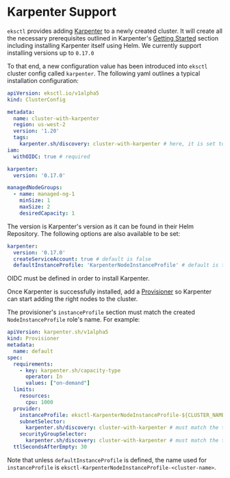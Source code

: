 # Karpenter Support

`eksctl` provides adding [Karpenter](https://karpenter.sh/) to a newly created cluster. It will create all the necessary
prerequisites outlined in Karpenter's [Getting Started](https://karpenter.sh/docs/getting-started/) section including installing
Karpenter itself using Helm. We currently support installing versions up to `0.17.0`

To that end, a new configuration value has been introduced into `eksctl` cluster config called `karpenter`. The following
yaml outlines a typical installation configuration:

```yaml
apiVersion: eksctl.io/v1alpha5
kind: ClusterConfig

metadata:
  name: cluster-with-karpenter
  region: us-west-2
  version: '1.20'
  tags:
    karpenter.sh/discovery: cluster-with-karpenter # here, it is set to the cluster name
iam:
  withOIDC: true # required

karpenter:
  version: '0.17.0'

managedNodeGroups:
  - name: managed-ng-1
    minSize: 1
    maxSize: 2
    desiredCapacity: 1
```

The version is Karpenter's version as it can be found in their Helm Repository. The following options are also available
to be set: 

```yaml
karpenter:
  version: '0.17.0'
  createServiceAccount: true # default is false
  defaultInstanceProfile: 'KarpenterNodeInstanceProfile' # default is to use the IAM instance profile created by eksctl
```

OIDC must be defined in order to install Karpenter.

Once Karpenter is successfully installed, add a [Provisioner](https://karpenter.sh/docs/provisioner/) so Karpenter
can start adding the right nodes to the cluster.

The provisioner's `instanceProfile` section must match the created `NodeInstanceProfile` role's name. For example:

```yaml
apiVersion: karpenter.sh/v1alpha5
kind: Provisioner
metadata:
  name: default
spec:
  requirements:
    - key: karpenter.sh/capacity-type
      operator: In
      values: ["on-demand"]
  limits:
    resources:
      cpu: 1000
  provider:
    instanceProfile: eksctl-KarpenterNodeInstanceProfile-${CLUSTER_NAME}
    subnetSelector:
      karpenter.sh/discovery: cluster-with-karpenter # must match the tag set in the config file
    securityGroupSelector:
      karpenter.sh/discovery: cluster-with-karpenter # must match the tag set in the config file
  ttlSecondsAfterEmpty: 30
```

Note that unless `defaultInstanceProfile` is defined, the name used for `instanceProfile` is
`eksctl-KarpenterNodeInstanceProfile-<cluster-name>`.
